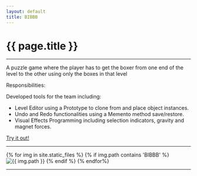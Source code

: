 ```yaml
---
layout: default
title: BIBBB
---
```

# {{ page.title }}

---

A puzzle game where the player has to get the boxer from one end of the level to the other using only the boxes in that level

Responsibilities:

Developed tools for the team including:
+ Level Editor using a Prototype to clone from and place object instances.
+ Undo and Redo functionalities using a Memento method save/restore.
+ Visual Effects Programming including selection indicators, gravity and magnet forces. 

[Try it out!](http://games.digipen.edu/games/bibbb)

---

<html>
{% for img in site.static_files %}
    {% if img.path contains 'BIBBB' %}
        <img src="{{ img.path }}", alt="{{ img.path }}">
    {% endif %}
{% endfor%}
</html>

---